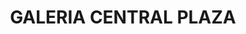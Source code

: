 ---
title: "GALERIA CENTRAL PLAZA"
url: /buenaventura/galeria-central-plaza/
shop: Einkaufszentrum
---